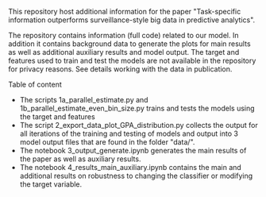 This repository host additional information for the paper "Task-specific information outperforms surveillance-style big data in predictive analytics".

The repository contains information (full code) related to our model. In addition it contains background data to generate the plots for main results as well as additional auxiliary results and model output. The target and features used to train and test the models are not available in the repository for privacy reasons. See details working with the data in publication.

Table of content
- The scripts 1a_parallel_estimate.py and 1b_parallel_estimate_even_bin_size.py trains and tests the models using the target and features
- The script 2_export_data_plot_GPA_distribution.py collects the output for all iterations of the training and testing of models and output into 3 model output files that are found in the folder "data/".
- The notebook 3_output_generate.ipynb generates the main results of the paper as well as auxiliary results.
- The notebook 4_results_main_auxiliary.ipynb contains the main and additional results on robustness to changing the classifier or modifying the target variable.
